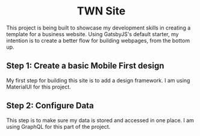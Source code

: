 <h1 align="center">
  TWN Site
</h1>

This project is being built to showcase my development skills in creating a template for a business website.  Using GatsbyJS's default starter, my intention is to create a better flow for building webpages, from the bottom up.  

## Step 1: Create a basic Mobile First design
My first step for building this site is to add a design framework.  I am using MaterialUI for this project.

## Step 2: Configure Data
This step is to make sure my data is stored and accessed in one place.  I am using GraphQL for this part of the project.

